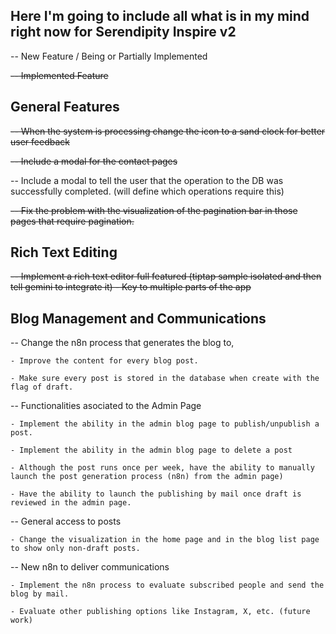 ## Here I'm going to include all what is in my mind right now for Serendipity Inspire v2
-- New Feature / Being or Partially Implemented

~~-- Implemented Feature~~
 
## General Features
~~-- When the system is processing change the icon to a sand clock for better user feedback~~

~~-- Include a modal for the contact pages~~

-- Include a modal to tell the user that the operation to the DB was successfully completed. (will define which operations require this)

~~-- Fix the problem with the visualization of the pagination bar in those pages that require pagination.~~


## Rich Text Editing
~~-- Implement a rich text editor full featured (tiptap sample isolated and then tell gemini to integrate it) - Key to multiple parts of the app~~


## Blog Management and Communications
-- Change the n8n process that generates the blog to, 

    - Improve the content for every blog post.

    - Make sure every post is stored in the database when create with the flag of draft.

-- Functionalities asociated to the Admin Page

    - Implement the ability in the admin blog page to publish/unpublish a post.

    - Implement the ability in the admin blog page to delete a post

    - Although the post runs once per week, have the ability to manually launch the post generation process (n8n) from the admin page)

    - Have the ability to launch the publishing by mail once draft is reviewed in the admin page.

-- General access to posts

    - Change the visualization in the home page and in the blog list page to show only non-draft posts.

-- New n8n to deliver communications    

    - Implement the n8n process to evaluate subscribed people and send the blog by mail.

    - Evaluate other publishing options like Instagram, X, etc. (future work)

